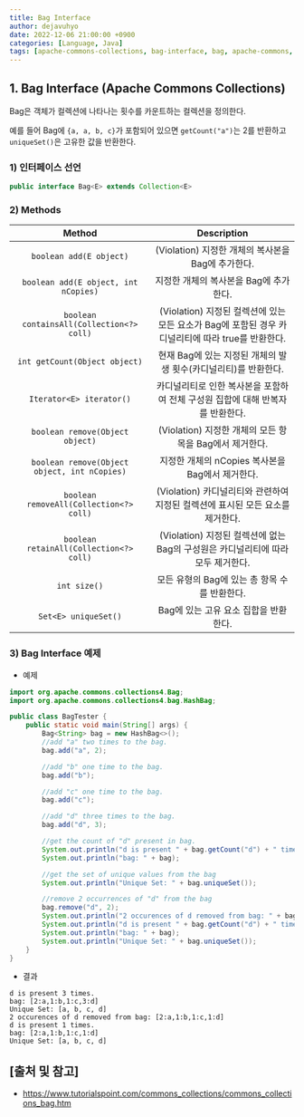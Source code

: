 ```yaml
---
title: Bag Interface
author: dejavuhyo
date: 2022-12-06 21:00:00 +0900
categories: [Language, Java]
tags: [apache-commons-collections, bag-interface, bag, apache-commons, apache-collections, apache-interface, commons-interface]
---
```


## 1. Bag Interface (Apache Commons Collections)
Bag은 객체가 컬렉션에 나타나는 횟수를 카운트하는 컬렉션을 정의한다.

예를 들어 Bag에 `{a, a, b, c}`가 포함되어 있으면 `getCount("a")`는 2를 반환하고 `uniqueSet()`은 고유한 값을 반환한다.

### 1) 인터페이스 선언

```java
public interface Bag<E> extends Collection<E>
```

### 2) Methods

| Method | Description |
|:-----:|:-----:|
| `boolean add(E object)` | (Violation) 지정한 개체의 복사본을 Bag에 추가한다. |
| `boolean add(E object, int nCopies)` | 지정한 개체의 복사본을 Bag에 추가한다. |
| `boolean containsAll(Collection<?> coll)` | (Violation) 지정된 컬렉션에 있는 모든 요소가 Bag에 포함된 경우 카디널리티에 따라 true를 반환한다. |
| `int getCount(Object object)` | 현재 Bag에 있는 지정된 개체의 발생 횟수(카디널리티)를 반환한다. |
| `Iterator<E> iterator()` | 카디널리티로 인한 복사본을 포함하여 전체 구성원 집합에 대해 반복자를 반환한다. |
| `boolean remove(Object object)` | (Violation) 지정한 개체의 모든 항목을 Bag에서 제거한다. |
| `boolean remove(Object object, int nCopies)` | 지정한 개체의 nCopies 복사본을 Bag에서 제거한다. |
| `boolean removeAll(Collection<?> coll)` | (Violation) 카디널리티와 관련하여 지정된 컬렉션에 표시된 모든 요소를 제거한다. |
| `boolean retainAll(Collection<?> coll)` | (Violation) 지정된 컬렉션에 없는 Bag의 구성원은 카디널리티에 따라 모두 제거한다. |
| `int size()` | 모든 유형의 Bag에 있는 총 항목 수를 반환한다. |
| `Set<E> uniqueSet()` | Bag에 있는 고유 요소 집합을 반환한다. |

### 3) Bag Interface 예제

* 예제

```java
import org.apache.commons.collections4.Bag;
import org.apache.commons.collections4.bag.HashBag;

public class BagTester {
    public static void main(String[] args) {
        Bag<String> bag = new HashBag<>();
        //add "a" two times to the bag.
        bag.add("a", 2);

        //add "b" one time to the bag.
        bag.add("b");

        //add "c" one time to the bag.
        bag.add("c");

        //add "d" three times to the bag.
        bag.add("d", 3);

        //get the count of "d" present in bag.
        System.out.println("d is present " + bag.getCount("d") + " times.");
        System.out.println("bag: " + bag);

        //get the set of unique values from the bag
        System.out.println("Unique Set: " + bag.uniqueSet());

        //remove 2 occurrences of "d" from the bag
        bag.remove("d", 2);
        System.out.println("2 occurences of d removed from bag: " + bag);
        System.out.println("d is present " + bag.getCount("d") + " times.");
        System.out.println("bag: " + bag);
        System.out.println("Unique Set: " + bag.uniqueSet());
    }
}
```

* 결과

```text
d is present 3 times.
bag: [2:a,1:b,1:c,3:d]
Unique Set: [a, b, c, d]
2 occurences of d removed from bag: [2:a,1:b,1:c,1:d]
d is present 1 times.
bag: [2:a,1:b,1:c,1:d]
Unique Set: [a, b, c, d]
```

## [출처 및 참고]
* <https://www.tutorialspoint.com/commons_collections/commons_collections_bag.htm>
